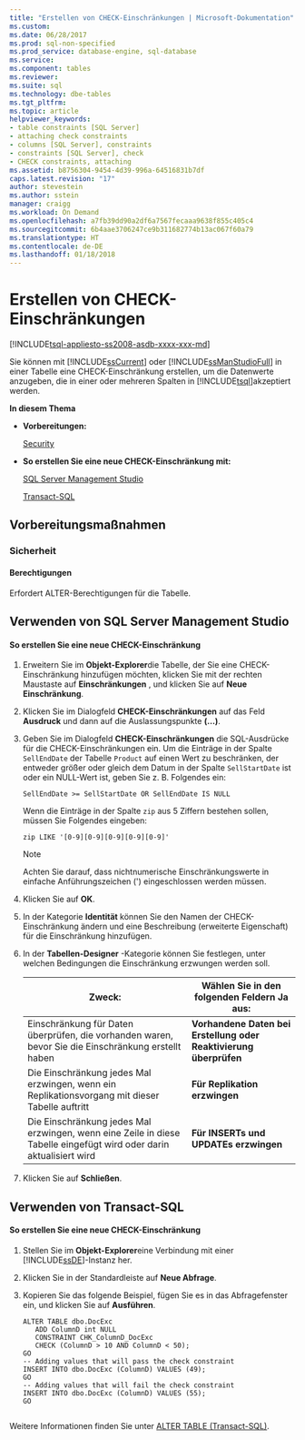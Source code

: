```yaml
---
title: "Erstellen von CHECK-Einschränkungen | Microsoft-Dokumentation"
ms.custom: 
ms.date: 06/28/2017
ms.prod: sql-non-specified
ms.prod_service: database-engine, sql-database
ms.service: 
ms.component: tables
ms.reviewer: 
ms.suite: sql
ms.technology: dbe-tables
ms.tgt_pltfrm: 
ms.topic: article
helpviewer_keywords:
- table constraints [SQL Server]
- attaching check constraints
- columns [SQL Server], constraints
- constraints [SQL Server], check
- CHECK constraints, attaching
ms.assetid: b8756304-9454-4d39-996a-64516831b7df
caps.latest.revision: "17"
author: stevestein
ms.author: sstein
manager: craigg
ms.workload: On Demand
ms.openlocfilehash: a7fb39dd90a2df6a7567fecaaa9638f855c405c4
ms.sourcegitcommit: 6b4aae3706247ce9b311682774b13ac067f60a79
ms.translationtype: HT
ms.contentlocale: de-DE
ms.lasthandoff: 01/18/2018
---
```

# <a name="create-check-constraints"></a>Erstellen von CHECK-Einschränkungen
[!INCLUDE[tsql-appliesto-ss2008-asdb-xxxx-xxx-md](../../includes/tsql-appliesto-ss2008-asdb-xxxx-xxx-md.md)]

  Sie können mit [!INCLUDE[ssCurrent](../../includes/sscurrent-md.md)] oder [!INCLUDE[ssManStudioFull](../../includes/ssmanstudiofull-md.md)] in einer Tabelle eine CHECK-Einschränkung erstellen, um die Datenwerte anzugeben, die in einer oder mehreren Spalten in [!INCLUDE[tsql](../../includes/tsql-md.md)]akzeptiert werden.  
  
 **In diesem Thema**  
  
-   **Vorbereitungen:**  
  
     [Security](#Security)  
  
-   **So erstellen Sie eine neue CHECK-Einschränkung mit:**  
  
     [SQL Server Management Studio](#SSMSProcedure)  
  
     [Transact-SQL](#TsqlProcedure)  
  
##  <a name="BeforeYouBegin"></a> Vorbereitungsmaßnahmen  
  
###  <a name="Security"></a> Sicherheit  
  
####  <a name="Permissions"></a> Berechtigungen  
 Erfordert ALTER-Berechtigungen für die Tabelle.  
  
##  <a name="SSMSProcedure"></a> Verwenden von SQL Server Management Studio  
  
#### <a name="to-create-a-new-check-constraint"></a>So erstellen Sie eine neue CHECK-Einschränkung  
  
1.  Erweitern Sie im **Objekt-Explorer**die Tabelle, der Sie eine CHECK-Einschränkung hinzufügen möchten, klicken Sie mit der rechten Maustaste auf **Einschränkungen** , und klicken Sie auf **Neue Einschränkung**.  
  
2.  Klicken Sie im Dialogfeld **CHECK-Einschränkungen** auf das Feld **Ausdruck** und dann auf die Auslassungspunkte **(…)**.  
  
3.  Geben Sie im Dialogfeld **CHECK-Einschränkungen** die SQL-Ausdrücke für die CHECK-Einschränkungen ein. Um die Einträge in der Spalte `SellEndDate` der Tabelle `Product` auf einen Wert zu beschränken, der entweder größer oder gleich dem Datum in der Spalte `SellStartDate` ist oder ein NULL-Wert ist, geben Sie z. B. Folgendes ein:  
  
    ```  
    SellEndDate >= SellStartDate OR SellEndDate IS NULL  
    ```  
  
     Wenn die Einträge in der Spalte `zip` aus 5 Ziffern bestehen sollen, müssen Sie Folgendes eingeben:  
  
    ```  
    zip LIKE '[0-9][0-9][0-9][0-9][0-9]'  
    ```  
  
    > [!NOTE]  
    >  Achten Sie darauf, dass nichtnumerische Einschränkungswerte in einfache Anführungszeichen (') eingeschlossen werden müssen.  
  
4.  Klicken Sie auf **OK**.  
  
5.  In der Kategorie **Identität** können Sie den Namen der CHECK-Einschränkung ändern und eine Beschreibung (erweiterte Eigenschaft) für die Einschränkung hinzufügen.  
  
6.  In der **Tabellen-Designer** -Kategorie können Sie festlegen, unter welchen Bedingungen die Einschränkung erzwungen werden soll.  
  
    |**Zweck:**|**Wählen Sie in den folgenden Feldern Ja aus:**|  
    |-------------|---------------------------------------------|  
    |Einschränkung für Daten überprüfen, die vorhanden waren, bevor Sie die Einschränkung erstellt haben|**Vorhandene Daten bei Erstellung oder Reaktivierung überprüfen**|  
    |Die Einschränkung jedes Mal erzwingen, wenn ein Replikationsvorgang mit dieser Tabelle auftritt|**Für Replikation erzwingen**|  
    |Die Einschränkung jedes Mal erzwingen, wenn eine Zeile in diese Tabelle eingefügt wird oder darin aktualisiert wird|**Für INSERTs und UPDATEs erzwingen**|  
  
7.  Klicken Sie auf **Schließen**.  
  
##  <a name="TsqlProcedure"></a> Verwenden von Transact-SQL  
  
#### <a name="to-create-a-new-check-constraint"></a>So erstellen Sie eine neue CHECK-Einschränkung  
  
1.  Stellen Sie im **Objekt-Explorer**eine Verbindung mit einer [!INCLUDE[ssDE](../../includes/ssde-md.md)]-Instanz her.  
  
2.  Klicken Sie in der Standardleiste auf **Neue Abfrage**.  
  
3.  Kopieren Sie das folgende Beispiel, fügen Sie es in das Abfragefenster ein, und klicken Sie auf **Ausführen**.  
  
    ```  
    ALTER TABLE dbo.DocExc   
       ADD ColumnD int NULL   
       CONSTRAINT CHK_ColumnD_DocExc   
       CHECK (ColumnD > 10 AND ColumnD < 50);  
    GO  
    -- Adding values that will pass the check constraint  
    INSERT INTO dbo.DocExc (ColumnD) VALUES (49);  
    GO  
    -- Adding values that will fail the check constraint  
    INSERT INTO dbo.DocExc (ColumnD) VALUES (55);  
    GO  
  
    ```  
  
 Weitere Informationen finden Sie unter [ALTER TABLE &#40;Transact-SQL&#41;](../../t-sql/statements/alter-table-transact-sql.md).  
  
###  <a name="TsqlExample"></a>  
